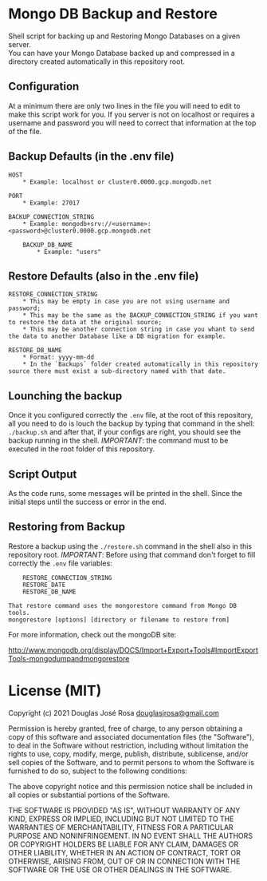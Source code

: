 # Mongo DB Backup and Restore

Shell script for backing up and Restoring Mongo Databases on a given server.  
You can have your Mongo Database backed up and compressed in a directory created automatically in this repository root.

## Configuration

At a minimum there are only two lines in the file you will need to edit to make this script work for you.
If you server is not on localhost or requires a username and password you will need to correct that information
at the top of the file.

## Backup Defaults (in the .env file)

	HOST
		* Example: localhost or cluster0.0000.gcp.mongodb.net

	PORT
		* Example: 27017

	BACKUP_CONNECTION_STRING
		* Example: mongodb+srv://<username>:<password>@cluster0.0000.gcp.mongodb.net

		BACKUP_DB_NAME
			* Example: "users"


## Restore Defaults (also in the .env file)

	RESTORE_CONNECTION_STRING
		* This may be empty in case you are not using username and password;
		* This may be the same as the BACKUP_CONNECTION_STRING if you want to restore the data at the original source;
		* This may be another connection string in case you whant to send the data to another Database like a DB migration for example.
	
	RESTORE_DB_NAME
		* Format: yyyy-mm-dd
		* In the `Backups` folder created automatically in this repository source there must exist a sub-directory named with that date.


## Lounching the backup

Once it you configured correctly the `.env` file, at the root of this repository, all you need to do is louch the backup by typing that command in the shell: `./backup.sh` and after that, if your configs are right, you should see the backup running in the shell.
*IMPORTANT*: the command must to be executed in the root folder of this repository.


## Script Output

As the code runs, some messages will be printed in the shell. Since the initial steps until the success or error in the end.

## Restoring from Backup

Restore a backup using the `./restore.sh` command in the shell also in this repository root.
*IMPORTANT*: Before using that command don't forget to fill correctly the `.env` file variables:
	
		RESTORE_CONNECTION_STRING
		RESTORE_DATE
		RESTORE_DB_NAME

	That restore command uses the mongorestore command from Mongo DB tools.
	mongorestore [options] [directory or filename to restore from]

For more information, check out the mongoDB site:

http://www.mongodb.org/display/DOCS/Import+Export+Tools#ImportExportTools-mongodumpandmongorestore


# License (MIT)

Copyright (c) 2021 Douglas José Rosa <douglasjrosa@gmail.com>

Permission is hereby granted, free of charge, to any person obtaining
a copy of this software and associated documentation files (the
"Software"), to deal in the Software without restriction, including
without limitation the rights to use, copy, modify, merge, publish,
distribute, sublicense, and/or sell copies of the Software, and to
permit persons to whom the Software is furnished to do so, subject to
the following conditions:

The above copyright notice and this permission notice shall be
included in all copies or substantial portions of the Software.

THE SOFTWARE IS PROVIDED "AS IS", WITHOUT WARRANTY OF ANY KIND,
EXPRESS OR IMPLIED, INCLUDING BUT NOT LIMITED TO THE WARRANTIES OF
MERCHANTABILITY, FITNESS FOR A PARTICULAR PURPOSE AND
NONINFRINGEMENT. IN NO EVENT SHALL THE AUTHORS OR COPYRIGHT HOLDERS BE
LIABLE FOR ANY CLAIM, DAMAGES OR OTHER LIABILITY, WHETHER IN AN ACTION
OF CONTRACT, TORT OR OTHERWISE, ARISING FROM, OUT OF OR IN CONNECTION
WITH THE SOFTWARE OR THE USE OR OTHER DEALINGS IN THE SOFTWARE.
